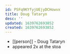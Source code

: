 ```yaml
---
id: PSFq9KYfyjUEjyDCHowvx
title: Doug Tataryn
desc: ''
updated: 1639762693852
created: 1639762693852
---
```



- [[person]] - Doug Tataryn
- appeared 2x at the stoa
